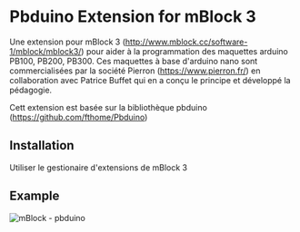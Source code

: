 <!--

2019-03-20: create.

Licence: CeCill (http://www.cecill.info/)

Author: fthome
Email: fthome@pierron.fr

-->

# Pbduino Extension for mBlock 3

Une extension pour mBlock 3 (http://www.mblock.cc/software-1/mblock/mblock3/) pour aider à la programmation des maquettes arduino PB100, PB200, PB300.
Ces maquettes à base d'arduino nano sont commercialisées par la société Pierron (https://www.pierron.fr/)
en collaboration avec Patrice Buffet qui en a conçu le principe et développé la pédagogie.

Cett extension est basée sur la bibliothèque pbduino (https://github.com/fthome/Pbduino)

## Installation

Utiliser le gestionaire d'extensions de mBlock 3

## Example

![mBlock - pbduino](https://github.com/fthome/mpbduino/mPbduino.png)
